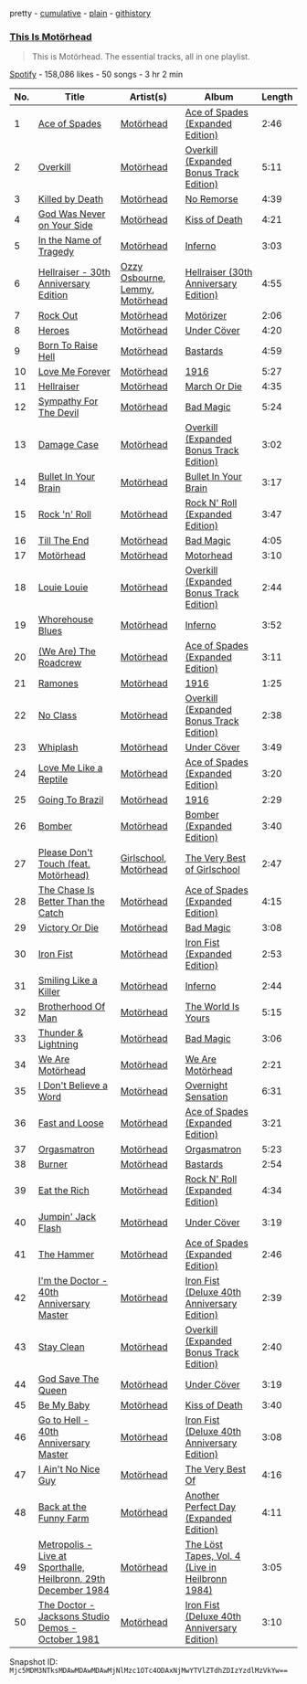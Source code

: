 pretty - [cumulative](/playlists/cumulative/37i9dQZF1DZ06evO0UHpXG.md) - [plain](/playlists/plain/37i9dQZF1DZ06evO0UHpXG) - [githistory](https://github.githistory.xyz/mackorone/spotify-playlist-archive/blob/main/playlists/plain/37i9dQZF1DZ06evO0UHpXG)

### [This Is Motörhead](https://open.spotify.com/playlist/37i9dQZF1DZ06evO0UHpXG)

> This is Motörhead\. The essential tracks, all in one playlist.

[Spotify](https://open.spotify.com/user/spotify) - 158,086 likes - 50 songs - 3 hr 2 min

| No. | Title | Artist(s) | Album | Length |
|---|---|---|---|---|
| 1 | [Ace of Spades](https://open.spotify.com/track/6EPRKhUOdiFSQwGBRBbvsZ) | [Motörhead](https://open.spotify.com/artist/1DFr97A9HnbV3SKTJFu62M) | [Ace of Spades \(Expanded Edition\)](https://open.spotify.com/album/3rxF05Aux0QTrN533Kjc91) | 2:46 |
| 2 | [Overkill](https://open.spotify.com/track/3Staqm5EYDnYBqcwuxrWjZ) | [Motörhead](https://open.spotify.com/artist/1DFr97A9HnbV3SKTJFu62M) | [Overkill \(Expanded Bonus Track Edition\)](https://open.spotify.com/album/5iw08epzFaKtmX3y2vRVU6) | 5:11 |
| 3 | [Killed by Death](https://open.spotify.com/track/4cuPWrSsjNLAkYRJwQLCzt) | [Motörhead](https://open.spotify.com/artist/1DFr97A9HnbV3SKTJFu62M) | [No Remorse](https://open.spotify.com/album/7sRhaLxwU2iUWuSBCNU5ba) | 4:39 |
| 4 | [God Was Never on Your Side](https://open.spotify.com/track/3zeQSYzaN9kLVypKWr6yUi) | [Motörhead](https://open.spotify.com/artist/1DFr97A9HnbV3SKTJFu62M) | [Kiss of Death](https://open.spotify.com/album/4syGSCBIzJWYQB15Msvn1y) | 4:21 |
| 5 | [In the Name of Tragedy](https://open.spotify.com/track/1DhCdQMyNLklKGxBheRFxL) | [Motörhead](https://open.spotify.com/artist/1DFr97A9HnbV3SKTJFu62M) | [Inferno](https://open.spotify.com/album/7jGmwdQeJQ7kZ8LN7uN4lD) | 3:03 |
| 6 | [Hellraiser \- 30th Anniversary Edition](https://open.spotify.com/track/7iD5t0YgWvIIrvZtw6IIxQ) | [Ozzy Osbourne](https://open.spotify.com/artist/6ZLTlhejhndI4Rh53vYhrY), [Lemmy](https://open.spotify.com/artist/0bmuibaBeiMxAqN2HwUqhd), [Motörhead](https://open.spotify.com/artist/1DFr97A9HnbV3SKTJFu62M) | [Hellraiser \(30th Anniversary Edition\)](https://open.spotify.com/album/3pn1WoMZ18F0Mn2qfWx4Cq) | 4:55 |
| 7 | [Rock Out](https://open.spotify.com/track/4cEBku3RXce9XiDlNU6WaU) | [Motörhead](https://open.spotify.com/artist/1DFr97A9HnbV3SKTJFu62M) | [Motörizer](https://open.spotify.com/album/35j1gGsSSnTWtOqnRI18hT) | 2:06 |
| 8 | [Heroes](https://open.spotify.com/track/1WE1WsxSqVofH8ugxJkc0c) | [Motörhead](https://open.spotify.com/artist/1DFr97A9HnbV3SKTJFu62M) | [Under Cöver](https://open.spotify.com/album/2k92YJRQpz64koEILL4DUs) | 4:20 |
| 9 | [Born To Raise Hell](https://open.spotify.com/track/7Ei4LhQ8BeTfjsPY7FINZS) | [Motörhead](https://open.spotify.com/artist/1DFr97A9HnbV3SKTJFu62M) | [Bastards](https://open.spotify.com/album/0mtmu4b5dw2dYlrAyjGQa7) | 4:59 |
| 10 | [Love Me Forever](https://open.spotify.com/track/7akyedgeVgZeT6oD77nyHn) | [Motörhead](https://open.spotify.com/artist/1DFr97A9HnbV3SKTJFu62M) | [1916](https://open.spotify.com/album/6mvrfjdgSvwcDXhxyVjWTx) | 5:27 |
| 11 | [Hellraiser](https://open.spotify.com/track/65JrmVnWM5KzM1WrXIY0tI) | [Motörhead](https://open.spotify.com/artist/1DFr97A9HnbV3SKTJFu62M) | [March Or Die](https://open.spotify.com/album/3pbbbyxPPgBTAMbAcVzjex) | 4:35 |
| 12 | [Sympathy For The Devil](https://open.spotify.com/track/5Yql4ooghbDqwXIvCGXsdx) | [Motörhead](https://open.spotify.com/artist/1DFr97A9HnbV3SKTJFu62M) | [Bad Magic](https://open.spotify.com/album/6dMv1580G91kLYjquABSPQ) | 5:24 |
| 13 | [Damage Case](https://open.spotify.com/track/5VtZWqbYE9vkVSbvqNmg2D) | [Motörhead](https://open.spotify.com/artist/1DFr97A9HnbV3SKTJFu62M) | [Overkill \(Expanded Bonus Track Edition\)](https://open.spotify.com/album/5iw08epzFaKtmX3y2vRVU6) | 3:02 |
| 14 | [Bullet In Your Brain](https://open.spotify.com/track/4TDdlKWf59N0wqBTipYzcJ) | [Motörhead](https://open.spotify.com/artist/1DFr97A9HnbV3SKTJFu62M) | [Bullet In Your Brain](https://open.spotify.com/album/3yn75PrdYZssPvj8kwKpN4) | 3:17 |
| 15 | [Rock 'n' Roll](https://open.spotify.com/track/2rl61dFTIVAiqa57zr2Ed3) | [Motörhead](https://open.spotify.com/artist/1DFr97A9HnbV3SKTJFu62M) | [Rock N' Roll \(Expanded Edition\)](https://open.spotify.com/album/3aoZZWomzwY4KuXM2Jqt7C) | 3:47 |
| 16 | [Till The End](https://open.spotify.com/track/1n89RaAdJ19i3vZHwhcHVu) | [Motörhead](https://open.spotify.com/artist/1DFr97A9HnbV3SKTJFu62M) | [Bad Magic](https://open.spotify.com/album/6dMv1580G91kLYjquABSPQ) | 4:05 |
| 17 | [Motörhead](https://open.spotify.com/track/2iZYdnXBFW4r54HhQKanlg) | [Motörhead](https://open.spotify.com/artist/1DFr97A9HnbV3SKTJFu62M) | [Motorhead](https://open.spotify.com/album/5vYvX7jM5TAg7fzK1oKySe) | 3:10 |
| 18 | [Louie Louie](https://open.spotify.com/track/5R6OAv09z0kAV7Ll8olOH4) | [Motörhead](https://open.spotify.com/artist/1DFr97A9HnbV3SKTJFu62M) | [Overkill \(Expanded Bonus Track Edition\)](https://open.spotify.com/album/5iw08epzFaKtmX3y2vRVU6) | 2:44 |
| 19 | [Whorehouse Blues](https://open.spotify.com/track/6DzNf5yqXpAAtie15t3MVx) | [Motörhead](https://open.spotify.com/artist/1DFr97A9HnbV3SKTJFu62M) | [Inferno](https://open.spotify.com/album/7jGmwdQeJQ7kZ8LN7uN4lD) | 3:52 |
| 20 | [\(We Are\) The Roadcrew](https://open.spotify.com/track/3AQmSnKePd4DOCxiQxADd8) | [Motörhead](https://open.spotify.com/artist/1DFr97A9HnbV3SKTJFu62M) | [Ace of Spades \(Expanded Edition\)](https://open.spotify.com/album/3rxF05Aux0QTrN533Kjc91) | 3:11 |
| 21 | [Ramones](https://open.spotify.com/track/2Q0Tw6meB6xfZ4ONeIL35j) | [Motörhead](https://open.spotify.com/artist/1DFr97A9HnbV3SKTJFu62M) | [1916](https://open.spotify.com/album/6mvrfjdgSvwcDXhxyVjWTx) | 1:25 |
| 22 | [No Class](https://open.spotify.com/track/7tcjO6ihGhcKi5mRu0jXZy) | [Motörhead](https://open.spotify.com/artist/1DFr97A9HnbV3SKTJFu62M) | [Overkill \(Expanded Bonus Track Edition\)](https://open.spotify.com/album/5iw08epzFaKtmX3y2vRVU6) | 2:38 |
| 23 | [Whiplash](https://open.spotify.com/track/37DZmu83mrbb1qQIKumak7) | [Motörhead](https://open.spotify.com/artist/1DFr97A9HnbV3SKTJFu62M) | [Under Cöver](https://open.spotify.com/album/2k92YJRQpz64koEILL4DUs) | 3:49 |
| 24 | [Love Me Like a Reptile](https://open.spotify.com/track/5pHQZlekYdxTQExJWe1KSp) | [Motörhead](https://open.spotify.com/artist/1DFr97A9HnbV3SKTJFu62M) | [Ace of Spades \(Expanded Edition\)](https://open.spotify.com/album/3rxF05Aux0QTrN533Kjc91) | 3:20 |
| 25 | [Going To Brazil](https://open.spotify.com/track/63cQrvazYCVTQgWiOWKUPr) | [Motörhead](https://open.spotify.com/artist/1DFr97A9HnbV3SKTJFu62M) | [1916](https://open.spotify.com/album/6mvrfjdgSvwcDXhxyVjWTx) | 2:29 |
| 26 | [Bomber](https://open.spotify.com/track/1I4el8B1ZZKF3OGzmXDH9T) | [Motörhead](https://open.spotify.com/artist/1DFr97A9HnbV3SKTJFu62M) | [Bomber \(Expanded Edition\)](https://open.spotify.com/album/1OVYzABapDJ7aZGfBLY22F) | 3:40 |
| 27 | [Please Don't Touch \(feat\. Motörhead\)](https://open.spotify.com/track/2fZKtGjQ5vWLDWm6AhfvQ1) | [Girlschool](https://open.spotify.com/artist/2TRtXTjjmyzK5oUGec1Gv8), [Motörhead](https://open.spotify.com/artist/1DFr97A9HnbV3SKTJFu62M) | [The Very Best of Girlschool](https://open.spotify.com/album/2KN9p0XSOmycyt4ZzMKJGB) | 2:47 |
| 28 | [The Chase Is Better Than the Catch](https://open.spotify.com/track/1NoJzyzXzZWHGRVYxlM5u6) | [Motörhead](https://open.spotify.com/artist/1DFr97A9HnbV3SKTJFu62M) | [Ace of Spades \(Expanded Edition\)](https://open.spotify.com/album/3rxF05Aux0QTrN533Kjc91) | 4:15 |
| 29 | [Victory Or Die](https://open.spotify.com/track/2CiA531WXraGbovitMCPM1) | [Motörhead](https://open.spotify.com/artist/1DFr97A9HnbV3SKTJFu62M) | [Bad Magic](https://open.spotify.com/album/6dMv1580G91kLYjquABSPQ) | 3:08 |
| 30 | [Iron Fist](https://open.spotify.com/track/15uss75SOwMaCQyBma5UlD) | [Motörhead](https://open.spotify.com/artist/1DFr97A9HnbV3SKTJFu62M) | [Iron Fist \(Expanded Edition\)](https://open.spotify.com/album/52mCdg2gKWlWbx0prHdejd) | 2:53 |
| 31 | [Smiling Like a Killer](https://open.spotify.com/track/2Iwy3PQDlKJ1XwyEoAPiDE) | [Motörhead](https://open.spotify.com/artist/1DFr97A9HnbV3SKTJFu62M) | [Inferno](https://open.spotify.com/album/7jGmwdQeJQ7kZ8LN7uN4lD) | 2:44 |
| 32 | [Brotherhood Of Man](https://open.spotify.com/track/0hubXoyvsuxkq3UA2tfSeG) | [Motörhead](https://open.spotify.com/artist/1DFr97A9HnbV3SKTJFu62M) | [The World Is Yours](https://open.spotify.com/album/3w6OQUsrAPQsPUC1fBkdv6) | 5:15 |
| 33 | [Thunder & Lightning](https://open.spotify.com/track/6qcdpwb8HuELdtekAB4v4c) | [Motörhead](https://open.spotify.com/artist/1DFr97A9HnbV3SKTJFu62M) | [Bad Magic](https://open.spotify.com/album/6dMv1580G91kLYjquABSPQ) | 3:06 |
| 34 | [We Are Motörhead](https://open.spotify.com/track/29o3PAov4DX7xGSJT2tCdh) | [Motörhead](https://open.spotify.com/artist/1DFr97A9HnbV3SKTJFu62M) | [We Are Motörhead](https://open.spotify.com/album/2sqUz4v6XuHJL8k6R1WztI) | 2:21 |
| 35 | [I Don't Believe a Word](https://open.spotify.com/track/6k2FLvtZpCcv4uRh4CiBhL) | [Motörhead](https://open.spotify.com/artist/1DFr97A9HnbV3SKTJFu62M) | [Overnight Sensation](https://open.spotify.com/album/08NAL0fDCPpDNayW9jjzfB) | 6:31 |
| 36 | [Fast and Loose](https://open.spotify.com/track/5rmrkIsEaff7cwtMNKNrMP) | [Motörhead](https://open.spotify.com/artist/1DFr97A9HnbV3SKTJFu62M) | [Ace of Spades \(Expanded Edition\)](https://open.spotify.com/album/3rxF05Aux0QTrN533Kjc91) | 3:21 |
| 37 | [Orgasmatron](https://open.spotify.com/track/3RqNRquosVuv2C6AT6HLGT) | [Motörhead](https://open.spotify.com/artist/1DFr97A9HnbV3SKTJFu62M) | [Orgasmatron](https://open.spotify.com/album/6jHRYw1JsUNParuSI9BtFX) | 5:23 |
| 38 | [Burner](https://open.spotify.com/track/4tNx0zCy4Ujs7b5IufkjQb) | [Motörhead](https://open.spotify.com/artist/1DFr97A9HnbV3SKTJFu62M) | [Bastards](https://open.spotify.com/album/0mtmu4b5dw2dYlrAyjGQa7) | 2:54 |
| 39 | [Eat the Rich](https://open.spotify.com/track/3XDkKF2P82Om5ZjAfxX2Y4) | [Motörhead](https://open.spotify.com/artist/1DFr97A9HnbV3SKTJFu62M) | [Rock N' Roll \(Expanded Edition\)](https://open.spotify.com/album/3aoZZWomzwY4KuXM2Jqt7C) | 4:34 |
| 40 | [Jumpin' Jack Flash](https://open.spotify.com/track/723GhiDQytwyF7NYX6MyuH) | [Motörhead](https://open.spotify.com/artist/1DFr97A9HnbV3SKTJFu62M) | [Under Cöver](https://open.spotify.com/album/2k92YJRQpz64koEILL4DUs) | 3:19 |
| 41 | [The Hammer](https://open.spotify.com/track/05pK81o3qm38lC1pzXS11K) | [Motörhead](https://open.spotify.com/artist/1DFr97A9HnbV3SKTJFu62M) | [Ace of Spades \(Expanded Edition\)](https://open.spotify.com/album/3rxF05Aux0QTrN533Kjc91) | 2:46 |
| 42 | [I'm the Doctor \- 40th Anniversary Master](https://open.spotify.com/track/1naK1PsfLp3zjwdY3NxJah) | [Motörhead](https://open.spotify.com/artist/1DFr97A9HnbV3SKTJFu62M) | [Iron Fist \(Deluxe 40th Anniversary Edition\)](https://open.spotify.com/album/2tkYl59Gdw4kLSXGCkEgN8) | 2:39 |
| 43 | [Stay Clean](https://open.spotify.com/track/0vcccE7VjUlGjOcXYiWXgn) | [Motörhead](https://open.spotify.com/artist/1DFr97A9HnbV3SKTJFu62M) | [Overkill \(Expanded Bonus Track Edition\)](https://open.spotify.com/album/5iw08epzFaKtmX3y2vRVU6) | 2:40 |
| 44 | [God Save The Queen](https://open.spotify.com/track/0ZuyXUQM2yAFIbmTOTXAbi) | [Motörhead](https://open.spotify.com/artist/1DFr97A9HnbV3SKTJFu62M) | [Under Cöver](https://open.spotify.com/album/2k92YJRQpz64koEILL4DUs) | 3:19 |
| 45 | [Be My Baby](https://open.spotify.com/track/0EXoM6WD1gWVDB6Y2kRH2f) | [Motörhead](https://open.spotify.com/artist/1DFr97A9HnbV3SKTJFu62M) | [Kiss of Death](https://open.spotify.com/album/4syGSCBIzJWYQB15Msvn1y) | 3:40 |
| 46 | [Go to Hell \- 40th Anniversary Master](https://open.spotify.com/track/5UwpBndztMkz2kEeHcj71B) | [Motörhead](https://open.spotify.com/artist/1DFr97A9HnbV3SKTJFu62M) | [Iron Fist \(Deluxe 40th Anniversary Edition\)](https://open.spotify.com/album/2tkYl59Gdw4kLSXGCkEgN8) | 3:08 |
| 47 | [I Ain't No Nice Guy](https://open.spotify.com/track/7g2wO2WeCBrBHWrgB22Fae) | [Motörhead](https://open.spotify.com/artist/1DFr97A9HnbV3SKTJFu62M) | [The Very Best Of](https://open.spotify.com/album/0v6vbvtlFL78oEd3KrT0jp) | 4:16 |
| 48 | [Back at the Funny Farm](https://open.spotify.com/track/6yzBxTrtlBhm8nXbZIBqS1) | [Motörhead](https://open.spotify.com/artist/1DFr97A9HnbV3SKTJFu62M) | [Another Perfect Day \(Expanded Edition\)](https://open.spotify.com/album/4WoY5iVHPMk3duAINlW7MK) | 4:11 |
| 49 | [Metropolis \- Live at Sporthalle, Heilbronn, 29th December 1984](https://open.spotify.com/track/0JaWMlB8iyfQ5yC6XM5Gdv) | [Motörhead](https://open.spotify.com/artist/1DFr97A9HnbV3SKTJFu62M) | [The Löst Tapes, Vol\. 4 \(Live in Heilbronn 1984\)](https://open.spotify.com/album/7JZtTrkPykywMjnwnzqwkS) | 3:05 |
| 50 | [The Doctor \- Jacksons Studio Demos \- October 1981](https://open.spotify.com/track/4uEkNKrTju3mBgJwkq4UQz) | [Motörhead](https://open.spotify.com/artist/1DFr97A9HnbV3SKTJFu62M) | [Iron Fist \(Deluxe 40th Anniversary Edition\)](https://open.spotify.com/album/2tkYl59Gdw4kLSXGCkEgN8) | 3:10 |

Snapshot ID: `Mjc5MDM3NTksMDAwMDAwMDAwMjNlMzc1OTc4ODAxNjMwYTVlZTdhZDIzYzdlMzVkYw==`
